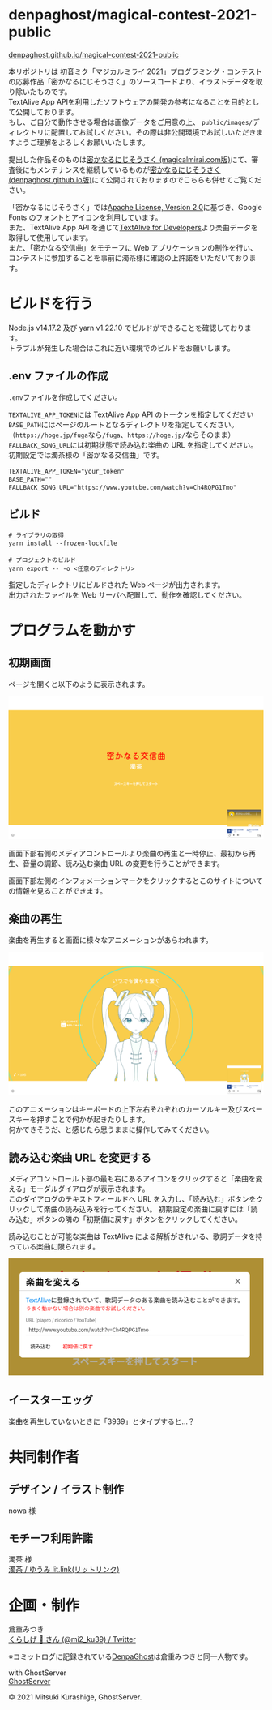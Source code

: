 # denpaghost/magical-contest-2021-public

[denpaghost.github.io/magical-contest-2021-public](https://denpaghost.github.io/magical-contest-2021-public)

本リポジトリは 初音ミク「マジカルミライ 2021」プログラミング・コンテスト の応募作品「密かなるにじそうさく」のソースコードより、イラストデータを取り除いたものです。  
TextAlive App APIを利用したソフトウェアの開発の参考になることを目的として公開しております。  
もし、ご自分で動作させる場合は画像データをご用意の上、 `public/images/`ディレクトリに配置してお試しください。その際は非公開環境でお試しいただきますようご理解をよろしくお願いいたします。

提出した作品そのものは[密かなるにじそうさく (magicalmirai.com版)](https://magicalmirai.com/2021/procon/entry/entry04/)にて、審査後にもメンテナンスを継続しているものが[密かなるにじそうさく (denpaghost.github.io版)](https://denpaghost.github.io/magical-contest-2021)にて公開されておりますのでこちらも併せてご覧ください。

「密かなるにじそうさく」では[Apache License, Version 2.0](https://www.apache.org/licenses/LICENSE-2.0.html)に基づき、Google Fonts のフォントとアイコンを利用しています。  
また、TextAlive App API を通じて[TextAlive for Developers](https://developer.textalive.jp/)より楽曲データを取得して使用しています。  
また、「密かなる交信曲」をモチーフに Web アプリケーションの制作を行い、コンテストに参加することを事前に濁茶様に確認の上許諾をいただいております。

# ビルドを行う

Node.js v14.17.2 及び yarn v1.22.10 でビルドができることを確認しております。  
トラブルが発生した場合はこれに近い環境でのビルドをお願いします。

## .env ファイルの作成

`.env`ファイルを作成してください。

`TEXTALIVE_APP_TOKEN`には TextAlive App API のトークンを指定してください  
`BASE_PATH`にはページのルートとなるディレクトリを指定してください。（`https://hoge.jp/fuga`なら`/fuga`、`https://hoge.jp/`ならそのまま）
`FALLBACK_SONG_URL`には初期状態で読み込む楽曲の URL を指定してください。初期設定では濁茶様の「密かなる交信曲」です。

```dotenv
TEXTALIVE_APP_TOKEN="your_token"
BASE_PATH=""
FALLBACK_SONG_URL="https://www.youtube.com/watch?v=Ch4RQPG1Tmo"
```

## ビルド

```shell
# ライブラリの取得
yarn install --frozen-lockfile

# プロジェクトのビルド
yarn export -- -o <任意のディレクトリ>
```

指定したディレクトリにビルドされた Web ページが出力されます。  
出力されたファイルを Web サーバへ配置して、動作を確認してください。

# プログラムを動かす

## 初期画面

ページを開くと以下のように表示されます。

![01.png](./readme_files/images/01.png)

画面下部右側のメディアコントロールより楽曲の再生と一時停止、最初から再生、音量の調節、読み込む楽曲 URL の変更を行うことができます。

画面下部左側のインフォメーションマークをクリックするとこのサイトについての情報を見ることができます。

## 楽曲の再生

楽曲を再生すると画面に様々なアニメーションがあらわれます。

![02.png](readme_files/images/02.png)

このアニメーションはキーボードの上下左右それぞれのカーソルキー及びスペースキーを押すことで何かが起きたりします。  
何かできそうだ、と感じたら思うままに操作してみてください。

## 読み込む楽曲 URL を変更する

メディアコントロール下部の最も右にあるアイコンをクリックすると「楽曲を変える」モーダルダイアログが表示されます。  
このダイアログのテキストフィールドへ URL を入力し、「読み込む」ボタンをクリックして楽曲の読み込みを行ってください。
初期設定の楽曲に戻すには「読み込む」ボタンの隣の「初期値に戻す」ボタンをクリックしてください。

読み込むことが可能な楽曲は TextAlive による解析がされいる、歌詞データを持っている楽曲に限られます。

![03.png](readme_files/images/03.png)

## イースターエッグ

楽曲を再生していないときに「3939」とタイプすると...？

# 共同制作者

## デザイン / イラスト制作

nowa 様

## モチーフ利用許諾

濁茶 様  
[濁茶 / ゆうみ lit.link(リットリンク)](https://lit.link/Dakucha)

# 企画・制作

倉重みつき  
[くらしげ 👻 さん (@mi2_ku39) / Twitter](https://twitter.com/mi2_ku39)

※コミットログに記録されている[DenpaGhost](https://twitter.com/Denpa_Ghost)は倉重みつきと同一人物です。

with GhostServer  
[GhostServer](https://portal.ghostserver.jp/)

&copy; 2021 Mitsuki Kurashige, GhostServer.
